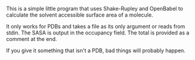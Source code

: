 This is a simple little program that uses Shake-Rupley and OpenBabel
to calculate the solvent accessible surface area of a molecule.

It only works for PDBs and takes a file as its only argument or reads 
from stdin.  The SASA is output in the occupancy field. 
The total is provided as a comment at the end.

If you give it something that isn't a PDB, bad things will probably happen.
